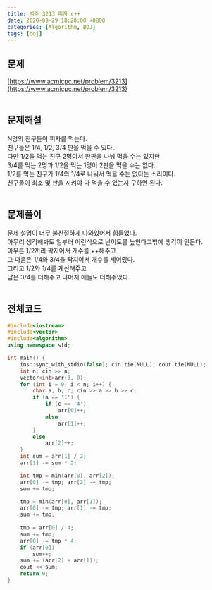 ```yaml
---
title: 백준 3213 피자 c++
date: 2020-09-29 18:20:00 +0800
categories: [Algorithm, BOJ]
tags: [boj]
---
```


## 문제
[https://www.acmicpc.net/problem/3213](https://www.acmicpc.net/problem/3213)  
<br>

## 문제해설  
N명의 친구들이 피자를 먹는다.  
친구들은 1/4, 1/2, 3/4 판을 먹을 수 있다.  
다만 1/2을 먹는 친구 2명이서 한판을 나눠 먹을 수는 있지만  
3/4를 먹는 2명과 1/2을 먹는 1명이 2판을 먹을 수는 없다.  
1/2를 먹는 친구가 1/4와 1/4로 나눠서 먹을 수는 없다는 소리이다.  
친구들이 최소 몇 판을 시켜야 다 먹을 수 있는지 구하면 된다.  
<br>

## 문제풀이  
문제 설명이 너무 불친절하게 나와있어서 힘들었다.  
아무리 생각해봐도 일부러 이런식으로 난이도를 높인다고밖에 생각이 안든다.  
아무튼 1/2끼리 짝지어서 개수를 ++해주고  
그 다음은 1/4와 3/4을 짝지어서 개수를 세어줬다.  
그리고 1/2와 1/4를 계산해주고  
남은 3/4를 더해주고 나머지 애들도 더해주었다.  
<br>


## 전체코드  
```c++
#include<iostream>
#include<vector>
#include<algorithm>
using namespace std;

int main() {
	ios::sync_with_stdio(false); cin.tie(NULL); cout.tie(NULL);
	int n; cin >> n;
	vector<int>arr(3, 0);
	for (int i = 0; i < n; i++) {
		char a, b, c; cin >> a >> b >> c;
		if (a == '1') {
			if (c == '4')
				arr[0]++;
			else
				arr[1]++;
		}
		else
			arr[2]++;
	}
	int sum = arr[1] / 2;
	arr[1] -= sum * 2;

	int tmp = min(arr[0], arr[2]);
	arr[0] -= tmp; arr[2] -= tmp;
	sum += tmp;

	tmp = min(arr[0], arr[1]);
	arr[0] -= tmp; arr[1] -= tmp;
	sum += tmp;
	
	tmp = arr[0] / 4;
	sum += tmp;
	arr[0] -= tmp * 4;
	if (arr[0])
		sum++;
	sum += (arr[2] + arr[1]);
	cout << sum;
	return 0;
}
```
